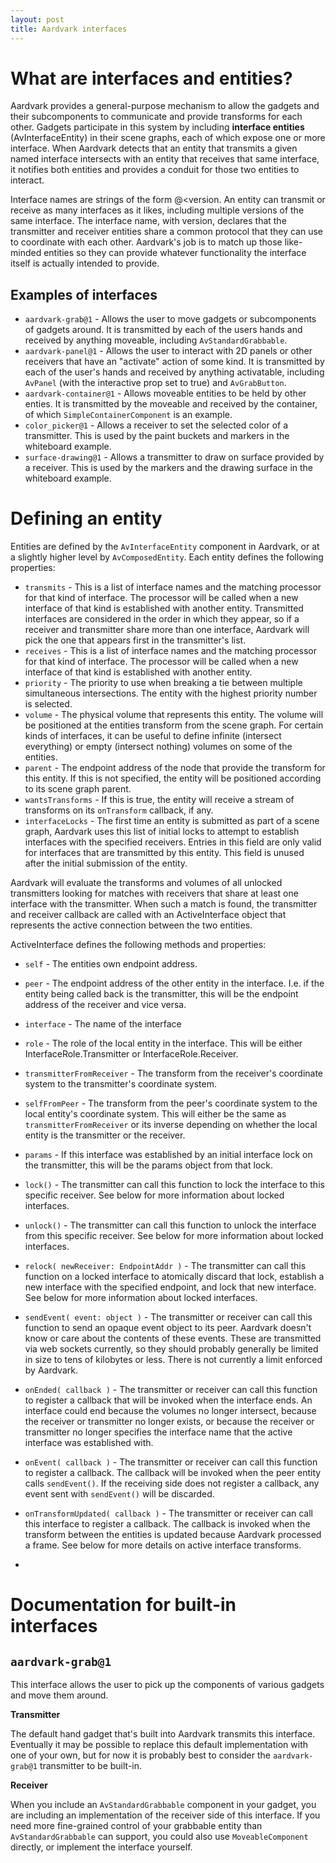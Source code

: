 ```yaml
---
layout: post
title: Aardvark interfaces
---
```

# What are interfaces and entities?

Aardvark provides a general-purpose mechanism to allow the gadgets and their subcomponents to communicate and provide transforms for each other.
Gadgets participate in this system by including **interface entities** (AvInterfaceEntity) in their scene graphs, each of which expose one or more interface.
When Aardvark detects that an entity that transmits a given named interface intersects with an entity that receives that same interface, it notifies both entities and provides a conduit for those two entities to interact.

Interface names are strings of the form <interface>@<version. 
An entity can transmit or receive as many interfaces as it likes, including multiple versions of the same interface. 
The interface name, with version, declares that the transmitter and receiver entities share a common protocol that they can use to coordinate with each other.
Aardvark's job is to match up those like-minded entities so they can provide whatever functionality the interface itself is actually intended to provide.

## Examples of interfaces

* `aardvark-grab@1` - Allows the user to move gadgets or subcomponents of gadgets around. It is transmitted by each of the users hands and received by anything moveable, including `AvStandardGrabbable`.
* `aardvark-panel@1` - Allows the user to interact with 2D panels or other receivers that have an "activate" action of some kind. It is transmitted by each of the user's hands and received by anything activatable, including `AvPanel` (with the interactive prop set to true) and `AvGrabButton`.
* `aardvark-container@1` - Allows moveable entities to be held by other enties. It is transmitted by the moveable and received by the container, of which `SimpleContainerComponent` is an example.
* `color_picker@1` - Allows a receiver to set the selected color of a transmitter. This is used by the paint buckets and markers in the whiteboard example.
* `surface-drawing@1` - Allows a transmitter to draw on surface provided by a receiver. This is used by the markers and the drawing surface in the whiteboard example.

# Defining an entity

Entities are defined by the `AvInterfaceEntity` component in Aardvark, or at a slightly higher level by `AvComposedEntity`.
Each entity defines the following properties:

* `transmits` - This is a list of interface names and the matching processor for that kind of interface. The processor will be called when a new interface of that kind is established with another entity. Transmitted interfaces are considered in the order in which they appear, so if a receiver and transmitter share more than one interface, Aardvark will pick the one that appears first in the transmitter's list.
* `receives` - This is a list of interface names and the matching processor for that kind of interface. The processor will be called when a new interface of that kind is established with another entity. 
* `priority` - The priority to use when breaking a tie between multiple simultaneous intersections. The entity with the highest priority number is selected.
* `volume` - The physical volume that represents this entity. The volume will be positioned at the entities transform from the scene graph. For certain kinds of interfaces, it can be useful to define infinite (intersect everything) or empty (intersect nothing) volumes on some of the entities.
* `parent` - The endpoint address of the node that provide the transform for this entity. If this is not specified, the entity will be positioned according to its scene graph parent.
* `wantsTransforms` - If this is true, the entity will receive a stream of transforms on its `onTransform` callback, if any. 
* `interfaceLocks` - The first time an entity is submitted as part of a scene graph, Aardvark uses this list of initial locks to attempt to establish interfaces with the specified receivers. Entries in this field are only valid for interfaces that are transmitted by this entity. This field is unused after the initial submission of the entity.

Aardvark will evaluate the transforms and volumes of all unlocked transmitters looking for matches with receivers that share at least one interface with the transmitter. 
When such a match is found, the transmitter and receiver callback are called with an ActiveInterface object that represents the active connection between the two entities. 

ActiveInterface defines the following methods and properties:
* `self` - The entities own endpoint address. 
* `peer` - The endpoint address of the other entity in the interface. I.e. if the entity being called back is the transmitter, this will be the endpoint address of the receiver and vice versa.
* `interface` - The name of the interface
* `role` - The role of the local entity in the interface. This will be either InterfaceRole.Transmitter or InterfaceRole.Receiver.
* `transmitterFromReceiver` - The transform from the receiver's coordinate system to the transmitter's coordinate system.
* `selfFromPeer` - The transform from the peer's coordinate system to the local entity's coordinate system. This will either be the same as `transmitterFromReceiver` or its inverse depending on whether the local entity is the transmitter or the receiver.
* `params` - If this interface was established by an initial interface lock on the transmitter, this will be the params object from that lock.
* `lock()` - The transmitter can call this function to lock the interface to this specific receiver. See below for more information about locked interfaces.
* `unlock()` - The transmitter can call this function to unlock the interface from this specific receiver. See below for more information about locked interfaces.
* `relock( newReceiver: EndpointAddr )` - The transmitter can call this function on a locked interface to atomically discard that lock, establish a new interface with the specified endpoint, and lock that new interface. See below for more information about locked interfaces.
* `sendEvent( event: object )` - The transmitter or receiver can call this function to send an opaque event object to its peer. Aardvark doesn't know or care about the contents of these events. These are transmitted via web sockets currently, so they should probably generally be limited in size to tens of kilobytes or less. There is not currently a limit enforced by Aardvark.
* `onEnded( callback )` - The transmitter or receiver can call this function to register a callback that will be invoked when the interface ends. An interface could end because the volumes no longer intersect, because the receiver or transmitter no longer exists, or because the receiver or transmitter no longer specifies the interface name that the active interface was established with.
* `onEvent( callback )` - The transmitter or receiver can call this function to register a callback. The callback will be invoked when the peer entity calls `sendEvent()`. If the receiving side does not register a callback, any event sent with `sendEvent()` will be discarded.
* `onTransformUpdated( callback )` - The transmitter or receiver can call this interface to register a callback. The callback is invoked when the transform between the entities is updated because Aardvark processed a frame. See below for more details on active interface transforms.

* 

# Documentation for built-in interfaces

## `aardvark-grab@1`

This interface allows the user to pick up the components of various gadgets and move them around. 

**Transmitter**

The default hand gadget that's built into Aardvark transmits this interface. 
Eventually it may be possible to replace this default implementation with one of your own, but for now it is probably best to consider the `aardvark-grab@1` transmitter to be built-in.

**Receiver**

When you include an `AvStandardGrabbable` component in your gadget, you are including an implementation of the receiver side of this interface.
If you need more fine-grained control of your grabbable entity than `AvStandardGrabbable` can support, you could also use `MoveableComponent` directly, or implement the interface yourself.

